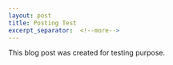 ```yaml
---
layout: post
title: Posting Test
excerpt_separator:  <!--more-->
---
```


This blog post was created for testing purpose.


